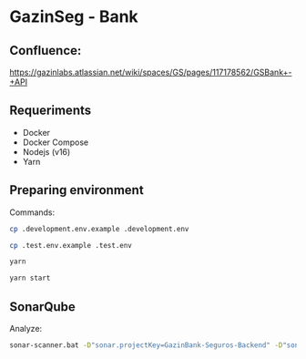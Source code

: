 # GazinSeg - Bank

## **Confluence:**

https://gazinlabs.atlassian.net/wiki/spaces/GS/pages/117178562/GSBank+-+API

## **Requeriments**

- Docker
- Docker Compose
- Nodejs (v16)
- Yarn

## **Preparing environment**

Commands:

```bash
cp .development.env.example .development.env

cp .test.env.example .test.env

yarn

yarn start
```

## **SonarQube**

Analyze:

```bash
sonar-scanner.bat -D"sonar.projectKey=GazinBank-Seguros-Backend" -D"sonar.sources=." -D"sonar.host.url=https://sonar.gazin.com.br" -D"sonar.login=8fbb0232092b4a297258426a9e4f07d66f2a82d2"
```
